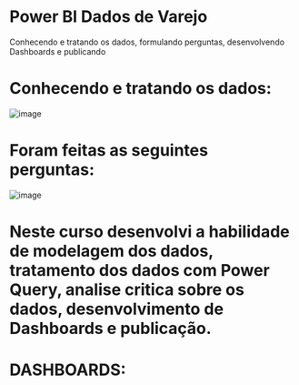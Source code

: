 # Power BI Dados de Varejo   

Conhecendo e tratando os dados, formulando perguntas, desenvolvendo Dashboards e publicando


# Conhecendo e tratando os dados:


![image](https://user-images.githubusercontent.com/103366124/163886299-5abdc896-de66-4678-ac51-dc3e60933369.png)



# Foram feitas as seguintes perguntas:


![image](https://user-images.githubusercontent.com/103366124/163886388-08de80b3-5468-4d2c-81e1-f16a8398449b.png)



# Neste curso desenvolvi a habilidade de modelagem dos dados, tratamento dos dados com Power Query, analise critica sobre os dados, desenvolvimento de Dashboards e publicação.

# DASHBOARDS:



